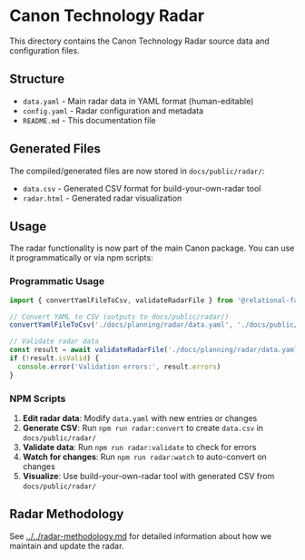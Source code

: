 # Canon Technology Radar

This directory contains the Canon Technology Radar source data and configuration files.

## Structure

- `data.yaml` - Main radar data in YAML format (human-editable)
- `config.yaml` - Radar configuration and metadata
- `README.md` - This documentation file

## Generated Files

The compiled/generated files are now stored in `docs/public/radar/`:
- `data.csv` - Generated CSV format for build-your-own-radar tool
- `radar.html` - Generated radar visualization

## Usage

The radar functionality is now part of the main Canon package. You can use it programmatically or via npm scripts:

### Programmatic Usage

```typescript
import { convertYamlFileToCsv, validateRadarFile } from '@relational-fabric/canon'

// Convert YAML to CSV (outputs to docs/public/radar/)
convertYamlFileToCsv('./docs/planning/radar/data.yaml', './docs/public/radar/data.csv')

// Validate radar data
const result = await validateRadarFile('./docs/planning/radar/data.yaml')
if (!result.isValid) {
  console.error('Validation errors:', result.errors)
}
```

### NPM Scripts

1. **Edit radar data**: Modify `data.yaml` with new entries or changes
2. **Generate CSV**: Run `npm run radar:convert` to create `data.csv` in `docs/public/radar/`
3. **Validate data**: Run `npm run radar:validate` to check for errors
4. **Watch for changes**: Run `npm run radar:watch` to auto-convert on changes
5. **Visualize**: Use build-your-own-radar tool with generated CSV from `docs/public/radar/`

## Radar Methodology

See [../../radar-methodology.md](../../radar-methodology.md) for detailed information about how we maintain and update the radar.